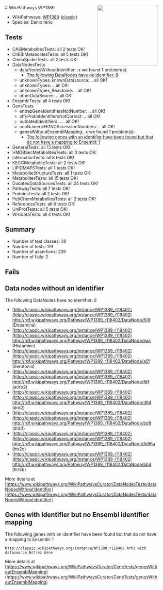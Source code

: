 <img style="float: right; width: 200px" src="https://upload.wikimedia.org/wikipedia/commons/thumb/8/83/Wplogo_with_text_500.png/640px-Wplogo_with_text_500.png" />
# WikiPathways WP1389

* WikiPathways: [WP1389](https://wikipathways.org/pathways/WP1389) ([classic](https://classic.wikipathways.org/instance/WP1389))
* Species: Danio rerio
## Tests
* CASMetabolitesTests: all 2 tests OK!
* ChEBIMetabolitesTests: all 5 tests OK!
* ChemSpiderTests: all 2 tests OK!
* DataNodesTests
    * dataNodesWithoutIdentifier: .x we found 1 problem(s):
        * [The following DataNodes have no identifier: 8](#d2d32fa7)
    * unknownTypes_knownDatasource: .. all OK!
    * unknownTypes: .. all OK!
    * unknownTypes_Reactome: .. all OK!
    * otherDataSource: .. all OK!
* EnsemblTests: all 4 tests OK!
* GeneTests
    * entrezGeneIdentifiersNotNumber: .. all OK!
    * affyProbeIdentifiersNotCorrect: .. all OK!
    * outdatedIdentifiers: .... all OK!
    * nonNumericHGNCAccessionNumbers: .. all OK!
    * genesWithoutEnsemblMapping: .x we found 1 problem(s):
        * [The following genes with an identifier have been found but that do not have a mapping to Ensembl: 1](#40286d83)
* GeneralTests: all 15 tests OK!
* HMDBSecMetabolitesTests: all 3 tests OK!
* InteractionTests: all 8 tests OK!
* KEGGMetaboliteTests: all 2 tests OK!
* LIPIDMAPSTests: all 1 tests OK!
* MetaboliteStructureTests: all 1 tests OK!
* MetabolitesTests: all 15 tests OK!
* OudatedDataSourcesTests: all 24 tests OK!
* PathwayTests: all 7 tests OK!
* ProteinsTests: all 2 tests OK!
* PubChemMetabolitesTests: all 3 tests OK!
* ReferencesTests: all 6 tests OK!
* UniProtTests: all 5 tests OK!
* WikidataTests: all 4 tests OK!


## Summary

* Number of test classes: 20
* Number of tests: 119
* Number of assertions: 239
* Number of fails: 2

## Fails

<a name="d2d32fa7" />

## Data nodes without an identifier

The following DataNodes have no identifier: 8

* [http://classic.wikipathways.org/instance/WP1389_r118402](http://classic.wikipathways.org/instance/WP1389_r118402) http://rdf.wikipathways.org/Pathway/WP1389_r118402/DataNode/f08 (Dopamine)
* [http://classic.wikipathways.org/instance/WP1389_r118402](http://classic.wikipathways.org/instance/WP1389_r118402) http://rdf.wikipathways.org/Pathway/WP1389_r118402/DataNode/eaa (Histamine)
* [http://classic.wikipathways.org/instance/WP1389_r118402](http://classic.wikipathways.org/instance/WP1389_r118402) http://rdf.wikipathways.org/Pathway/WP1389_r118402/DataNode/a5f (Serotonin)
* [http://classic.wikipathways.org/instance/WP1389_r118402](http://classic.wikipathways.org/instance/WP1389_r118402) http://rdf.wikipathways.org/Pathway/WP1389_r118402/DataNode/fd1 (adrb2)
* [http://classic.wikipathways.org/instance/WP1389_r118402](http://classic.wikipathways.org/instance/WP1389_r118402) http://rdf.wikipathways.org/Pathway/WP1389_r118402/DataNode/d94 (drd2)
* [http://classic.wikipathways.org/instance/WP1389_r118402](http://classic.wikipathways.org/instance/WP1389_r118402) http://rdf.wikipathways.org/Pathway/WP1389_r118402/DataNode/bd8 (drd4)
* [http://classic.wikipathways.org/instance/WP1389_r118402](http://classic.wikipathways.org/instance/WP1389_r118402) http://rdf.wikipathways.org/Pathway/WP1389_r118402/DataNode/fd95a (htr2c)
* [http://classic.wikipathways.org/instance/WP1389_r118402](http://classic.wikipathways.org/instance/WP1389_r118402) http://rdf.wikipathways.org/Pathway/WP1389_r118402/DataNode/bbd (htr5b)


More details at [https://www.wikipathways.org/WikiPathwaysCurator/DataNodesTests/dataNodesWithoutIdentifier](https://www.wikipathways.org/WikiPathwaysCurator/DataNodesTests/dataNodesWithoutIdentifier)

<a name="40286d83" />

## Genes with identifier but no Ensembl identifier mapping

The following genes with an identifier have been found but that do not have a mapping to Ensembl: 1
```
http://classic.wikipathways.org/instance/WP1389_r118402 hrh1 with datasource Entrez Gene
```

More details at [https://www.wikipathways.org/WikiPathwaysCurator/GeneTests/genesWithoutEnsemblMapping](https://www.wikipathways.org/WikiPathwaysCurator/GeneTests/genesWithoutEnsemblMapping)

